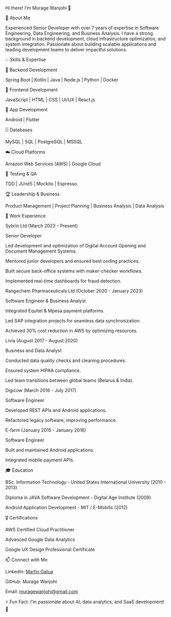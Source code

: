 Hi there! I'm Murage Wanjohi 👋

🚀 About Me

Experienced Senior Developer with over 7 years of expertise in Software Engineering, Data Engineering, and Business Analysis. I have a strong background in backend development, cloud infrastructure optimization, and system integration. Passionate about building scalable applications and leading development teams to deliver impactful solutions.

💡 Skills & Expertise

🔹 Backend Development

Spring Boot | Kotlin | Java | Node.js | Python | Docker

🎨 Frontend Development

JavaScript | HTML | CSS | UI/UX | React.js

📱 App Development

Android | Flutter

🗄️ Databases

MySQL | SQL | PostgreSQL | MSSQL

☁️ Cloud Platforms

Amazon Web Services (AWS) | Google Cloud

🧪 Testing & QA

TDD | JUnit5 | Mockito | Espresso

🏆 Leadership & Business

Product Management | Project Planning | Business Analysis | Data Analysis

📌 Work Experience

Sybrin Ltd (March 2023 - Present)

Senior Developer

Led development and optimization of Digital Account Opening and Document Management Systems.

Mentored junior developers and ensured best coding practices.

Built secure back-office systems with maker-checker workflows.

Implemented real-time dashboards for fraud detection.

Rangechem Pharmaceuticals Ltd (October 2020 - January 2023)

Software Engineer & Business Analyst

Integrated Equitel & Mpesa payment platforms.

Led SAP integration projects for seamless data synchronization.

Achieved 30% cost reduction in AWS by optimizing resources.

Livia (August 2017 - August 2020)

Business and Data Analyst

Conducted data quality checks and cleaning procedures.

Ensured system HIPAA compliance.

Led team transitions between global teams (Belarus & India).

Digicow (March 2016 - July 2017)

Software Engineer

Developed REST APIs and Android applications.

Refactored legacy software, improving performance.

E-farm (January 2015 - January 2016)

Software Engineer

Built and maintained Android applications.

Integrated mobile payment APIs.

🎓 Education

BSc. Information Technology - United States International University (2010 - 2013)

Diploma in JAVA Software Development - Digital Age Institute (2009)

Android Application Development - MIT / E-Mobilis (2012)

🎖️ Certifications

AWS Certified Cloud Practitioner

Advanced Google Data Analytics

Google UX Design Professional Certificate

📫 Connect with Me

LinkedIn: [Martin Gatua](https://www.linkedin.com/in/martin-gatua-683905356/)

GitHub: Murage Wanjohi

Email: muragewanjohi@gmail.com

⚡ Fun Fact: I'm passionate about AI, data analytics, and SaaS development! 🚀
